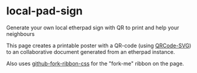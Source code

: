 # local-pad-sign
Generate your own local etherpad sign with QR to print and help your neighbours

This page creates a printable poster with a QR-code (using [QRCode-SVG](https://github.com/papnkukn/qrcode-svg/)) to an collaborative document generated from an etherpad instance.

Also uses [github-fork-ribbon-css](https://github.com/simonwhitaker/github-fork-ribbon-css) for the "fork-me" ribbon on the page.
